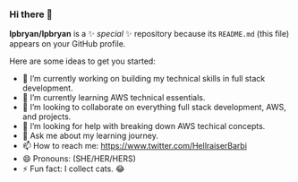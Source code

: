 ### Hi there 👋


**lpbryan/lpbryan** is a ✨ _special_ ✨ repository because its `README.md` (this file) appears on your GitHub profile.

Here are some ideas to get you started:

- 🔭 I’m currently working on building my technical skills in full stack development.
- 🌱 I’m currently learning AWS technical essentials.
- 👯 I’m looking to collaborate on everything full stack development, AWS, and projects.
- 🤔 I’m looking for help with breaking down AWS techical concepts.
- 💬 Ask me about my learning journey.
- 📫 How to reach me: https://www.twitter.com/HellraiserBarbi
- 😄 Pronouns: (SHE/HER/HERS)
- ⚡ Fun fact: I collect cats. 😂

